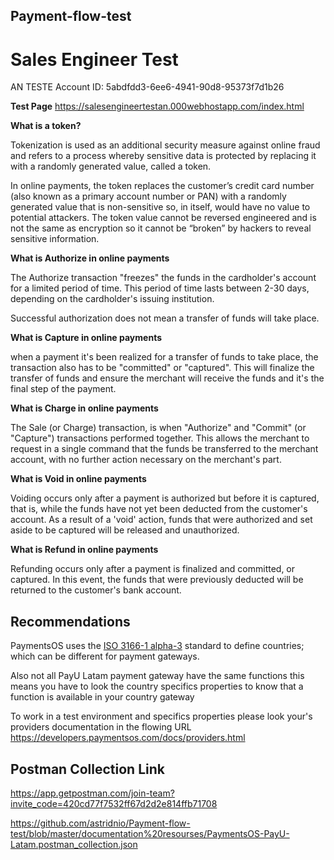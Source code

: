 ## Payment-flow-test

# Sales Engineer Test

AN TESTE Account ID:
5abdfdd3-6ee6-4941-90d8-95373f7d1b26

<b>Test Page</b>
https://salesengineertestan.000webhostapp.com/index.html

<b>What is a token?</b>

Tokenization is used as an additional security measure against online fraud and refers to a process whereby sensitive data is protected by replacing it with a randomly generated value, called a token.

In online payments, the token replaces the customer’s credit card number (also known as a  primary account number or PAN) with a randomly generated value that is non-sensitive so, in itself, would have no value to potential attackers.
The token value cannot be reversed engineered and is not the same as encryption so it cannot be “broken” by hackers to reveal sensitive information.

<b>What is Authorize in online payments</b>

The Authorize transaction "freezes" the funds in the cardholder's account for a limited period of time. This period of time lasts between 2-30 days, depending on the cardholder's issuing institution.

Successful authorization does not mean a transfer of funds will take place.

<b>What is Capture in online payments</b>

when a payment it's been realized for a transfer of funds to take place, the transaction also has to be "committed" or "captured". This will finalize the transfer of funds and ensure the merchant will receive the funds and it's the final step of the payment. 

<b>What is Charge in online payments</b>

The Sale (or Charge) transaction, is when "Authorize" and "Commit" (or "Capture") transactions performed together. This allows the merchant to request in a single command that the funds be transferred to the merchant account, with no further action necessary on the merchant's part.

<b>What is Void in online payments</b>

Voiding occurs only after a payment is authorized but before it is captured, that is, while the funds have not yet been deducted from the customer's account. As a result of a 'void' action, funds that were authorized and set aside to be captured will be released and unauthorized.

<b>What is Refund in online payments</b>

Refunding occurs only after a payment is finalized and committed, or captured. In this event, the funds that were previously deducted will be returned to the customer's bank account.

## Recommendations

PaymentsOS uses the [ISO 3166-1 alpha-3](https://en.wikipedia.org/wiki/ISO_3166-1_alpha-3) standard to define countries; which can be different for payment gateways.

Also not all PayU Latam payment gateway have the same functions this means you have to look the country specifics properties to know that a function is available in your country gateway

To work in a test environment and specifics properties please look your's providers documentation in the flowing URL
https://developers.paymentsos.com/docs/providers.html

## Postman Collection Link
https://app.getpostman.com/join-team?invite_code=420cd77f7532ff67d2d2e814ffb71708

https://github.com/astridnio/Payment-flow-test/blob/master/documentation%20resourses/PaymentsOS-PayU-Latam.postman_collection.json
